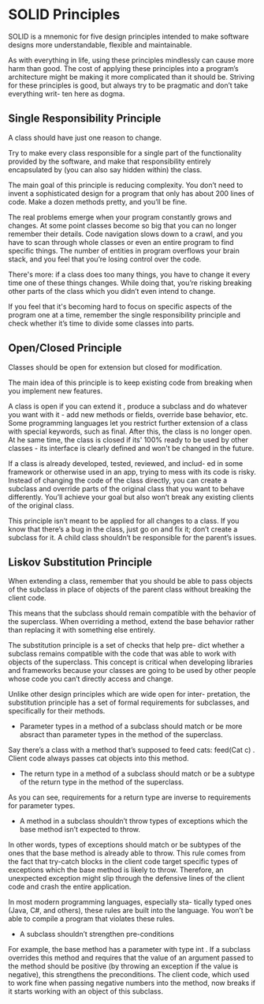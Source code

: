 # SOLID Principles

SOLID is a mnemonic for five design principles intended to make software designs more understandable, flexible and maintainable.

As with everything in life, using these principles mindlessly can cause more harm than good. The cost of applying these principles into a program’s architecture might be making it more complicated than it should be. Striving for these principles is good, but always try to be pragmatic and don’t take everything writ- ten here as dogma.

## Single Responsibility Principle

A class should have just one reason to change.

Try to make every class responsible for a single part of the functionality provided by the software, and make that responsibility entirely encapsulated by (you can also say hidden within) the class.

The main goal of this principle is reducing complexity. You don’t need to invent a sophisticated design for a program that only has about 200 lines of code. Make a dozen methods pretty, and you’ll be fine.

The real problems emerge when your program constantly grows and changes. At some point classes become so big that you can no longer remember their details. Code navigation slows down to a crawl, and you have to scan through whole classes or even an entire program to find specific things. The number of entities in program overflows your brain stack, and you feel that you’re losing control over the code.


There's more: if a class does too many things, you have to change it every time one of these things changes. While doing that, you’re risking breaking other parts of the class which you didn’t even intend to change.

If you feel that it's becoming hard to focus on specific aspects of the program one at a time, remember the single responsibility principle and check whether it’s time to divide some classes into parts.

## Open/Closed Principle

Classes should be open for extension but closed for modification.

The main idea of this principle is to keep existing code from breaking when you implement new features.

A class is open if you can extend it , produce a subclass and do whatever you want with it - add new methods or fields,
override base behavior, etc. Some programming languages let you restrict further extension of a class with special keywords, such as final. After this, the class is no longer open. At he same time, the class is closed if its' 100% ready to be used by other classes - its interface is clearly defined and won't be changed in the future.

If a class is already developed, tested, reviewed, and includ- ed in some framework or otherwise used in an app, trying to mess with its code is risky. Instead of changing the code of the class directly, you can create a subclass and override parts of the original class that you want to behave differently. You’ll achieve your goal but also won’t break any existing clients of the original class.

This principle isn’t meant to be applied for all changes to a class. If you know that there’s a bug in the class, just go on and fix it; don’t create a subclass for it. A child class shouldn’t be responsible for the parent’s issues.

## Liskov Substitution Principle

When extending a class, remember that you should be able to pass objects of the subclass in place of objects of the parent class without breaking the client code.

This means that the subclass should remain compatible with the behavior of the superclass. When overriding a method, extend the base behavior rather than replacing it with something else entirely.

The substitution principle is a set of checks that help pre- dict whether a subclass remains compatible with the code that was able to work with objects of the superclass. This concept is critical when developing libraries and frameworks because your classes are going to be used by other people whose code you can’t directly access and change.


Unlike other design principles which are wide open for inter- pretation, the substitution principle has a set of formal requirements for subclasses, and specifically for their methods.

- Parameter types in a method of a subclass should match or be more absract than parameter types in the method of the superclass.

Say there’s a class with a method that’s supposed to feed cats: feed(Cat c) . Client code always passes cat objects into this method.

- The return type in a method of a subclass should match or be a subtype of the return type in the method of the superclass.

As you can see, requirements for a return type are inverse to requirements for parameter types.

- A method in a subclass shouldn’t throw types of exceptions which the base method isn’t expected to throw.

In other words, types of exceptions should match or be subtypes of the ones that the base method is already able to throw. This rule comes from the fact that try-catch blocks in the client code target specific types of exceptions which the base method is likely to throw. Therefore, an unexpected exception might slip through the defensive lines of the client code and crash the entire application.

In most modern programming languages, especially sta- tically typed ones (Java, C#, and others), these rules are built into the language. You won’t be able to compile a program that violates these rules.

- A subclass shouldn’t strengthen pre-conditions

For example, the base method has a parameter with type int . If a subclass overrides this method and requires that the value of an argument passed to the method should be positive (by throwing an exception if the value is negative), this strengthens the preconditions. The client code, which used to work fine when passing negative numbers into the method, now breaks if it starts working with an object of this subclass.



